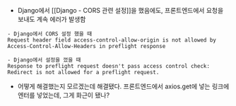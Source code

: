 - Django에서 [[Django - CORS 관련 설정]]을 했음에도, 프론트엔드에서 요청을 보내도 계속 에러가 발생함
```
- Django에서 CORS 설정 했을 때
Request header field access-control-allow-origin is not allowed by Access-Control-Allow-Headers in preflight response

- Django에서 설정을 껐을 때
Response to preflight request doesn't pass access control check: Redirect is not allowed for a preflight request.
```

- 어떻게 해결했는지 모르겠는데 해결됐다. 프론트엔드에서 axios.get에 넣는 링크에 엔터를 넣었는데, 그게 화근이 됐나?

